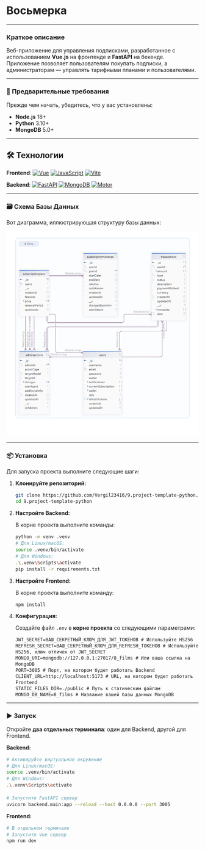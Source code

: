 # Восьмерка

---

### Краткое описание

Веб-приложение для управления подписками, разработанное с использованием **Vue.js** на фронтенде и **FastAPI** на бекенде. Приложение позволяет пользователям покупать подписки, а администраторам — управлять тарифными планами и пользователями.

---

### 🚀 Предварительные требования

Прежде чем начать, убедитесь, что у вас установлены:

* **Node.js** 18+
* **Python** 3.10+
* **MongoDB** 5.0+

---

## 🛠 Технологии


**Frontend**:
[![Vue](https://img.shields.io/badge/Vue-3.5-green?logo=vue.js)](https://vuejs.org/)
[![JavaScript](https://img.shields.io/badge/JavaScript-ESNext-yellow?logo=javascript)](https://developer.mozilla.org/en-US/docs/Web/JavaScript)
[![Vite](https://img.shields.io/badge/Vite-6.0-purple?logo=vite)](https://vitejs.dev/)

**Backend**:
[![FastAPI](https://img.shields.io/badge/FastAPI-0.115-lightgrey?logo=fastapi)](https://fastapi.tiangolo.com/)
[![MongoDB](https://img.shields.io/badge/MongoDB-5.0-green?logo=mongodb)](https://www.mongodb.com/)
[![Motor](https://img.shields.io/badge/Motor-3.0-blue)](https://motor.readthedocs.io/)

---

### 🗃 Схема Базы Данных

Вот диаграмма, иллюстрирующая структуру базы данных:

![Схема базы данных](https://github.com/Vergil23416/9.project-template-python/blob/master/images/411132.png)

---

### 📦 Установка

Для запуска проекта выполните следующие шаги:

1.  **Клонируйте репозиторий:**

    ```bash
    git clone https://github.com/Vergil23416/9.project-template-python.git
    cd 9.project-template-python
    ```

2.  **Настройте Backend:**

    В корне проекта выполните команды:

    ```bash
    python -m venv .venv
    # Для Linux/macOS:
    source .venv/bin/activate
    # Для Windows:
    .\.venv\Scripts\activate
    pip install -r requirements.txt
    ```

3.  **Настройте Frontend:**

    В корне проекта выполните команду:

    ```bash
    npm install
    ```

4.  **Конфигурация:**

    Создайте файл `.env` в **корне проекта** со следующими параметрами:

    ```env
    JWT_SECRET=ВАШ_СЕКРЕТНЫЙ_КЛЮЧ_ДЛЯ_JWT_ТОКЕНОВ # Используйте HS256
    REFRESH_SECRET=ВАШ_СЕКРЕТНЫЙ_КЛЮЧ_ДЛЯ_REFRESH_ТОКЕНОВ # Используйте HS256, ключ отличен от JWT_SECRET
    MONGO_URI=mongodb://127.0.0.1:27017/8_films # Или ваша ссылка на MongoDB
    PORT=3005 # Порт, на котором будет работать Backend
    CLIENT_URL=http://localhost:5173 # URL, на котором будет работать Frontend
    STATIC_FILES_DIR=./public # Путь к статическим файлам
    MONGO_DB_NAME=8_films # Название вашей базы данных MongoDB
    ```

---

### ▶️ Запуск

Откройте **два отдельных терминала**: один для Backend, другой для Frontend.

**Backend:**

```bash
# Активируйте виртуальное окружение
# Для Linux/macOS:
source .venv/bin/activate
# Для Windows:
.\.venv\Scripts\activate

# Запустите FastAPI сервер
uvicorn backend.main:app --reload --host 0.0.0.0 --port 3005
```

**Frontend:**
```bash
# В отдельном терминале
# Запустите Vue сервер
npm run dev
```
